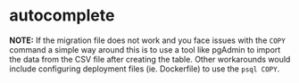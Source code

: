 # autocomplete

**NOTE:** If the migration file does not work and you face issues with the `COPY` command a simple way around this is to use a tool like pgAdmin to import the data from the CSV file after creating the table.
Other workarounds would include configuring deployment files (ie. Dockerfile) to use the `psql COPY`. 
